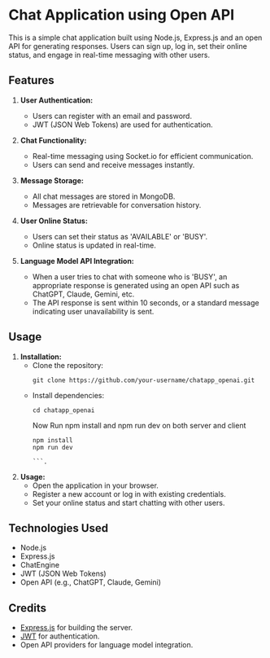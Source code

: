 # Chat Application using Open API

This is a simple chat application built using Node.js, Express.js and an open API for generating responses. Users can sign up, log in, set their online status, and engage in real-time messaging with other users.

## Features

1. **User Authentication:**
   - Users can register with an email and password.
   - JWT (JSON Web Tokens) are used for authentication.

2. **Chat Functionality:**
   - Real-time messaging using Socket.io for efficient communication.
   - Users can send and receive messages instantly.

3. **Message Storage:**
   - All chat messages are stored in MongoDB.
   - Messages are retrievable for conversation history.

4. **User Online Status:**
   - Users can set their status as 'AVAILABLE' or 'BUSY'.
   - Online status is updated in real-time.

5. **Language Model API Integration:**
   - When a user tries to chat with someone who is 'BUSY', an appropriate response is generated using an open API such as ChatGPT, Claude, Gemini, etc.
   - The API response is sent within 10 seconds, or a standard message indicating user unavailability is sent.

## Usage

1. **Installation:**
   - Clone the repository:
     ```
     git clone https://github.com/your-username/chatapp_openai.git
     ```
   - Install dependencies:
     ```
     cd chatapp_openai
     
     ```
     Now Run npm install and npm run dev on both server and client
     ```
     npm install
     npm run dev
     
     ```.

2. **Usage:**
   - Open the application in your browser.
   - Register a new account or log in with existing credentials.
   - Set your online status and start chatting with other users.

## Technologies Used

- Node.js
- Express.js
- ChatEngine
- JWT (JSON Web Tokens)
- Open API (e.g., ChatGPT, Claude, Gemini)

## Credits
- [Express.js](https://expressjs.com/) for building the server.
- [JWT](https://jwt.io/) for authentication.
- Open API providers for language model integration.



